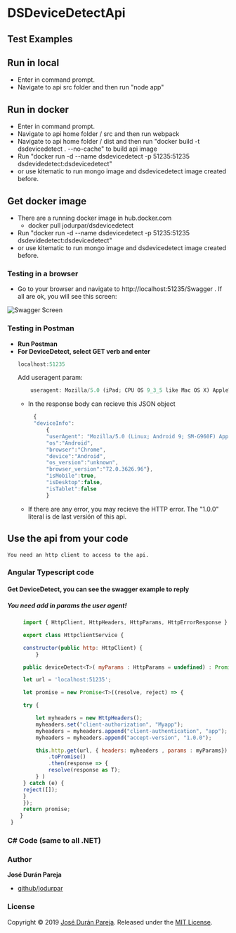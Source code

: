 # DSDeviceDetectApi


## Test Examples

## Run in local
 - Enter in command prompt.
 - Navigate to api src folder and then run "node app"

## Run in docker
 - Enter in command prompt.
 - Navigate to api home folder / src and then run webpack
 - Navigate  to api home folder / dist and then run "docker build -t dsdevicedetect . --no-cache" to build api image
 - Run "docker run -d --name dsdevicedetect -p 51235:51235 dsdevidedetect:dsdevicedetect" 
 - or use kitematic to run mongo image and dsdevicedetect image created before.

## Get docker image
 - There are a running docker image in hub.docker.com
   - docker pull jodurpar/dsdevicedetect
 - Run "docker run -d --name dsdevicedetect -p 51235:51235 dsdevidedetect:dsdevicedetect" 
 - or use kitematic to run mongo image and dsdevicedetect image created before.

### Testing in a browser
    
- Go to your browser and navigate to http://localhost:51235/Swagger . If all are ok, you will see this screen:
 
![Swagger Screen](https://github.com/jodurpar/DSDeviveDetectApi/blob/master/BrowserSwagger.PNG)

### Testing in Postman

- __Run Postman__ 
- __For DeviceDetect, select GET verb and enter__
   ```javascript
   localhost:51235
   ```
    Add useragent param: 
    ```javascript
        useragent: Mozilla/5.0 (iPad; CPU OS 9_3_5 like Mac OS X) AppleWebKit/601.1.46 (KHTML, like Gecko) Version/9.0 Mobile/13G36 Safari/601.1
    ```
   - In the response body can recieve this JSON object
   ```javascript
        {
        "deviceInfo":
            {
            "userAgent": "Mozilla/5.0 (Linux; Android 9; SM-G960F) AppleWebKit/537.36 (KHTML, like Gecko) Chrome/72.0.3626.96 Mobile Safari/537.36\",
            "os":"Android",
            "browser":"Chrome",
            "device":"Android",
            "os_version":"unknown",
            "browser_version":"72.0.3626.96"},
            "isMobile":true,
            "isDesktop":false,
            "isTablet":false
            }
   ```
   - If there are any error, you may recieve the HTTP error. The "1.0.0" literal is de last versión of this api.




## Use the api from your code 

    You need an http client to access to the api.

### Angular Typescript code
#### Get DeviceDetect, you can see the swagger example to reply
##### You need add in params the user agent!
 
   ```javascript
        import { HttpClient, HttpHeaders, HttpParams, HttpErrorResponse } from '@angular/common/http';

        export class HttpclientService {

        constructor(public http: HttpClient) {
            }

        public deviceDetect<T>( myParams : HttpParams = undefined) : Promise<T> {

        let url = 'localhost:51235';

        let promise = new Promise<T>((resolve, reject) => {

        try {

            let myheaders = new HttpHeaders();
            myheaders.set("client-authorization", "Myapp");
            myheaders = myheaders.append("client-authentication", "app");
            myheaders = myheaders.append("accept-version", "1.0.0");

            this.http.get(url, { headers: myheaders , params : myParams})
                .toPromise()
                .then(response => {
                resolve(response as T);
            } )
        } catch (e) {
        reject([]);
        }
        });
        return promise;
       }
    }
   ```

### C# Code (same to all .NET)


### Author

**José Durán Pareja**

* [github/jodurpar](https://github.com/jodurpar)

### License

Copyright © 2019 [José Durán Pareja](https://github.com/jodurpar).
Released under the [MIT License](./mitLicense.md).

